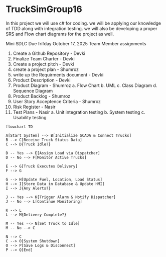 # TruckSimGroup16
In this project we will use c# for coding. we will be applying our knowledge of TDD along with integration testing. we will also be developing a proper SRS and Flow chart diagrams for the project as well. 


Mini SDLC Due frifday October 17, 2025
Team Member assignments

1. Create a Github Repository            - Devki
2. Finalize Team Charter                 - Devki
3. Create a project pitch                - Devki
4. create a project plan                 - Shumroz
5. write up the Requirments document     - Devki
6. Product Description                   - Devki
7. Product Diagram                       - Shumroz
  a. Flow Chart
  b. UML
  c. Class Diagram
  d. Sequence Diagram
8. Product Backlog                       - Shumroz
9. User Story Acceptence Criteria        - Shumroz
10. Risk Register                        - Nasir
11. Test Plans                           - Nasir
      a. Unit integration testing
      b. System testing
      c. Usability testing 


```mermaid
flowchart TD

A[Start System] --> B[Initialize SCADA & Connect Trucks]
B --> C[Receive Truck Status Data]
C --> D{Truck Idle?}

D -- Yes --> E[Assign Load via Dispatcher]
D -- No --> F[Monitor Active Trucks]

E --> G[Truck Executes Delivery]
F --> G

G --> H[Update Fuel, Location, Load Status]
H --> I[Store Data in Database & Update HMI]
I --> J{Any Alerts?}

J -- Yes --> K[Trigger Alarm & Notify Dispatcher]
J -- No --> L[Continue Monitoring]

K --> L
L --> M{Delivery Complete?}

M -- Yes --> N[Set Truck to Idle]
M -- No --> C

N --> C
C --> O[System Shutdown]
O --> P[Save Logs & Disconnect]
P --> Q[End]

```
